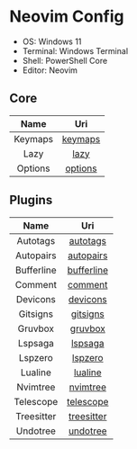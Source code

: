 # Neovim Config

- OS: Windows 11
- Terminal: Windows Terminal
- Shell: PowerShell Core
- Editor: Neovim

## Core

|  Name   |                                        Uri                                         |
| :-----: | :--------------------------------------------------------------------------------: |
| Keymaps | [keymaps](https://github.com/mezdelex/NeovimConfig/blob/main/lua/core/keymaps.lua) |
|  Lazy   |    [lazy](https://github.com/mezdelex/NeovimConfig/blob/main/lua/core/lazy.lua)    |
| Options | [options](https://github.com/mezdelex/NeovimConfig/blob/main/lua/core/options.lua) |

## Plugins

|    Name    |                                             Uri                                             |
| :--------: | :-----------------------------------------------------------------------------------------: |
|  Autotags  |   [autotags](https://github.com/mezdelex/NeovimConfig/tree/main/lua/plugins/autotags.lua)   |
| Autopairs  |  [autopairs](https://github.com/mezdelex/NeovimConfig/tree/main/lua/plugins/autopairs.lua)  |
| Bufferline | [bufferline](https://github.com/mezdelex/NeovimConfig/tree/main/lua/plugins/bufferline.lua) |
|  Comment   |    [comment](https://github.com/mezdelex/NeovimConfig/tree/main/lua/plugins/comment.lua)    |
|  Devicons  |   [devicons](https://github.com/mezdelex/NeovimConfig/tree/main/lua/plugins/devicons.lua)   |
|  Gitsigns  |   [gitsigns](https://github.com/mezdelex/NeovimConfig/tree/main/lua/plugins/gitsigns.lua)   |
|  Gruvbox   |    [gruvbox](https://github.com/mezdelex/NeovimConfig/blob/main/lua/plugins/gruvbox.lua)    |
|  Lspsaga   |    [lspsaga](https://github.com/mezdelex/NeovimConfig/tree/main/lua/plugins/lspsaga.lua)    |
|  Lspzero   |    [lspzero](https://github.com/mezdelex/NeovimConfig/tree/main/lua/plugins/lspzero.lua)    |
|  Lualine   |    [lualine](https://github.com/mezdelex/NeovimConfig/tree/main/lua/plugins/lualine.lua)    |
|  Nvimtree  |   [nvimtree](https://github.com/mezdelex/NeovimConfig/tree/main/lua/plugins/nvimtree.lua)   |
| Telescope  |  [telescope](https://github.com/mezdelex/NeovimConfig/tree/main/lua/plugins/telescope.lua)  |
| Treesitter | [treesitter](https://github.com/mezdelex/NeovimConfig/tree/main/lua/plugins/treesitter.lua) |
|  Undotree  |   [undotree](https://github.com/mezdelex/NeovimConfig/tree/main/lua/plugins/undotree.lua)   |
